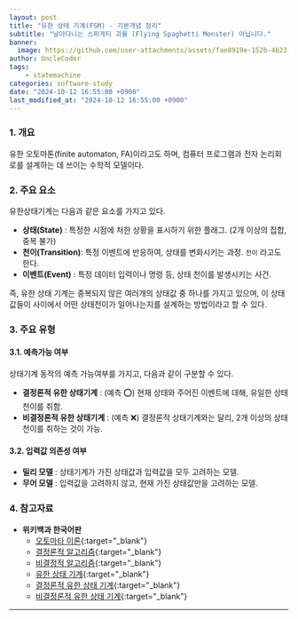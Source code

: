 ```yaml
---
layout: post
title: "유한 상태 기계(FSM) - 기본개념 정리"
subtitle: "날아다니는 스파게티 괴물 (Flying Spaghetti Monster) 아닙니다."
banner:
  image: https://github.com/user-attachments/assets/fae8919e-152b-4b23-bab1-2bc76c0c709f
author: UncleCoder
tags:
    - statemachine
categories: software-study
date: "2024-10-12 16:55:00 +0900"              
last_modified_at: "2024-10-12 16:55:00 +0900"   
---
```


### 1. 개요
유한 오토마톤(finite automaton, FA)이라고도 하며, 컴퓨터 프로그램과 전자 논리회로를 설계하는 데 쓰이는 수학적 모델이다.

### 2. 주요 요소
유한상태기계는 다음과 같은 요소를 가지고 있다.
- **상태(State)** : 특정한 시점에 처한 상황을 표시하기 위한 플래그. (2개 이상의 집합, 중복 불가)
- **천이(Transition)**: 특정 이벤트에 반응하여, 상태를 변화시키는 과정. `전이` 라고도 한다.
- **이벤트(Event)** : 특정 데이터 입력이나 명령 등, 상태 천이를 발생시키는 사건. 

즉, 유한 상태 기계는 중복되지 않은 여러개의 상태값 중 하나를 가지고 있으며, 이 상태값들이 사이에서 어떤 상태천이가 일어나는지를 설계하는 방법이라고 할 수 있다.

### 3. 주요 유형
#### 3.1. 예측가능 여부
상태기계 동작의 예측 가능여부를 가지고, 다음과 같이 구분할 수 있다.
- **결정론적 유한 상태기계** : (예측 ⭕) 현재 상태와 주어진 이벤트에 대해, 유일한 상태천이를 취함.
- **비결정론적 유한 상태기계** : (예측 ❌) 결정론적 상태기계와는 달리, 2개 이상의 상태천이를 취하는 것이 가능.

#### 3.2. 입력값 의존성 여부
- **밀리 모델** : 상태기계가 가진 상태값과 입력값을 모두 고려하는 모델.
- **무어 모델** : 입력값을 고려하지 않고, 현재 가진 상태값만을 고려하는 모델.

### 4. 참고자료
- **위키백과 한국어판** 
  - [오토마타 이론](https://ko.wikipedia.org/wiki/%EC%98%A4%ED%86%A0%EB%A7%88%ED%83%80_%EC%9D%B4%EB%A1%A0){:target="_blank"}
  - [결정론적 알고리즘](https://ko.wikipedia.org/wiki/%EA%B2%B0%EC%A0%95%EB%A1%A0%EC%A0%81_%EC%95%8C%EA%B3%A0%EB%A6%AC%EC%A6%98){:target="_blank"}
  - [비결정적 알고리즘](https://ko.wikipedia.org/wiki/%EB%B9%84%EA%B2%B0%EC%A0%95%EC%A0%81_%EC%95%8C%EA%B3%A0%EB%A6%AC%EC%A6%98){:target="_blank"}
  - [유한 상태 기계](https://ko.wikipedia.org/wiki/%EC%9C%A0%ED%95%9C_%EC%83%81%ED%83%9C_%EA%B8%B0%EA%B3%84){:target="_blank"}
  - [결정론적 유한 상태 기계](https://ko.wikipedia.org/wiki/%EA%B2%B0%EC%A0%95%EB%A1%A0%EC%A0%81_%EC%9C%A0%ED%95%9C_%EC%83%81%ED%83%9C_%EA%B8%B0%EA%B3%84){:target="_blank"}
  - [비결정론적 유한 상태 기계](https://ko.wikipedia.org/wiki/%EA%B2%B0%EC%A0%95%EB%A1%A0%EC%A0%81_%EC%9C%A0%ED%95%9C_%EC%83%81%ED%83%9C_%EA%B8%B0%EA%B3%84){:target="_blank"}

---
